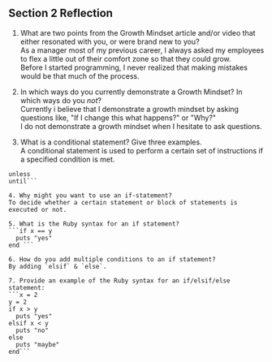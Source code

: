 ## Section 2 Reflection

1. What are two points from the Growth Mindset article and/or video that either resonated with you, or were brand new to you?  
As a manager most of my previous career, I always asked my employees to flex a little out of their comfort zone so that they could grow.  
Before I started programming, I never realized that making mistakes would be that much of the process.

2. In which ways do you currently demonstrate a Growth Mindset? In which ways do you _not_?  
Currently i believe that I demonstrate a growth mindset by asking questions like, "If I change this what happens?" or "Why?"  
I do not demonstrate a growth mindset when I hesitate to ask questions.

3. What is a conditional statement? Give three examples.  
A conditional statement is used to perform a certain set of instructions if a specified condition is met.  
```if/else    
unless    
until```

4. Why might you want to use an if-statement?  
To decide whether a certain statement or block of statements is executed or not.  

5. What is the Ruby syntax for an if statement?  
```if x == y  
  puts "yes"    
end ```

6. How do you add multiple conditions to an if statement?  
By adding `elsif` & `else`.  

7. Provide an example of the Ruby syntax for an if/elsif/else statement:  
```x = 2  
y = 2  
if x > y  
  puts "yes"  
elsif x < y  
  puts "no"  
else  
  puts "maybe"  
end```
